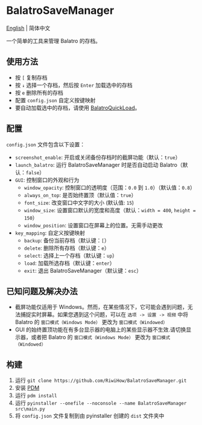 # BalatroSaveManager
[English](https://github.com/RiwiHow/BalatroSaveManager?tab=readme-ov-file#balatrosavemanager) | 简体中文

一个简单的工具来管理 Balatro 的存档。

## 使用方法
- 按 `[` 复制存档
- 按 `↓` 选择一个存档，然后按 `Enter` 加载选中的存档
- 按 `e` 删除所有的存档
- 配置 `config.json` 自定义按键映射
- 要自动加载选中的存档，请使用 [BalatroQuickLoad](https://github.com/TsunamiinFantasy/BalatroQuickLoad)。

## 配置
`config.json` 文件包含以下设置：
- `screenshot_enable`: 开启或关闭备份存档时的截屏功能（默认：`true`）
- `launch_balatro`: 运行 BalatroSaveManager 时是否自动启动 Balatro（默认：`false`）
- `GUI`: 控制窗口的外观和行为
    - `window_opacity`: 控制窗口的透明度（范围：`0.0` 到 `1.0`）（默认值：`0.8`）
    - `always_on_top`: 是否始终置顶（默认值：`true`）
    - `font_size`: 改变窗口中文字的大小 (默认值: `15`)
    - `window_size`: 设置窗口默认的宽度和高度（默认：`width = 400`, `height = 150`）
    - `window_position`: 设置窗口在屏幕上的位置。无需手动更改
- `key_mapping`: 自定义按键映射
    - `backup`: 备份当前存档（默认键：`[`）
    - `delete`: 删除所有存档（默认键：`e`）
    - `select`: 选择上一个存档（默认键：`up`）
    - `load`: 加载所选存档（默认键：`enter`）
    - `exit`: 退出 BalatroSaveManager（默认键：`esc`）

## 已知问题及解决办法
- 截屏功能仅适用于 Windows。然而，在某些情况下，它可能会遇到问题，无法捕捉实时屏幕。如果您遇到这个问题，可以在 `选项 -> 设置 -> 视频` 中将 Balatro 的 `窗口模式（Windows Mode）` 更改为 `窗口模式（Windowed）`
- GUI 的始终置顶功能在有多台显示器的电脑上的某些显示器不生效.请切换显示器，或者把 Balatro 的 `窗口模式（Windows Mode）` 更改为 `窗口模式（Windowed）`

## 构建
1. 运行 `git clone https://github.com/RiwiHow/BalatroSaveManager.git`
2. 安装 [PDM](https://github.com/pdm-project/pdm)
3. 运行 `pdm install`
4. 运行 `pyinstaller --onefile --noconsole --name BalatroSaveManager src\main.py`
5. 将 `config.json` 文件复制到由 pyinstaller 创建的 `dist` 文件夹中